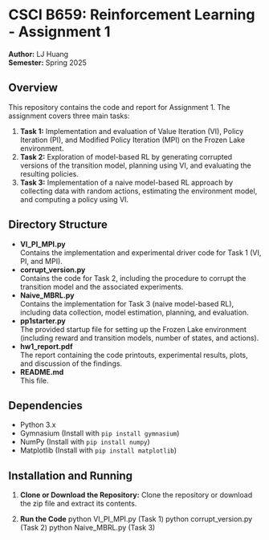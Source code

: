 # CSCI B659: Reinforcement Learning - Assignment 1
**Author:** LJ Huang  
**Semester:** Spring 2025

## Overview
This repository contains the code and report for Assignment 1. The assignment covers three main tasks:
1. **Task 1:** Implementation and evaluation of Value Iteration (VI), Policy Iteration (PI), and Modified Policy Iteration (MPI) on the Frozen Lake environment.
2. **Task 2:** Exploration of model-based RL by generating corrupted versions of the transition model, planning using VI, and evaluating the resulting policies.
3. **Task 3:** Implementation of a naive model-based RL approach by collecting data with random actions, estimating the environment model, and computing a policy using VI.

## Directory Structure
- **VI_PI_MPI.py**  
  Contains the implementation and experimental driver code for Task 1 (VI, PI, and MPI).
- **corrupt_version.py**  
  Contains the code for Task 2, including the procedure to corrupt the transition model and the associated experiments.
- **Naive_MBRL.py**  
  Contains the implementation for Task 3 (naive model-based RL), including data collection, model estimation, planning, and evaluation.
- **pp1starter.py**  
  The provided startup file for setting up the Frozen Lake environment (including reward and transition models, number of states, and actions).
- **hw1_report.pdf**  
  The report containing the code printouts, experimental results, plots, and discussion of the findings.
- **README.md**  
  This file.

## Dependencies
- Python 3.x
- Gymnasium (Install with `pip install gymnasium`)
- NumPy (Install with `pip install numpy`)
- Matplotlib (Install with `pip install matplotlib`)

## Installation and Running
1. **Clone or Download the Repository:**
   Clone the repository or download the zip file and extract its contents.

2. **Run the Code**
   python VI_PI_MPI.py (Task 1)
   python corrupt_version.py (Task 2)
   python Naive_MBRL.py (Task 3)

